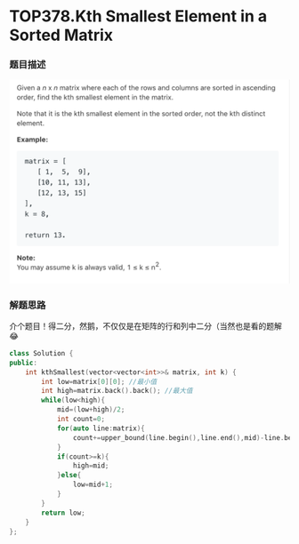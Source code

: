 # TOP378.Kth Smallest Element in a Sorted Matrix   
### 题目描述   
![avatar](img.png)   

### 解题思路

 介个题目！得二分，然鹅，不仅仅是在矩阵的行和列中二分（当然也是看的题解😂

```cpp
class Solution {
public:
    int kthSmallest(vector<vector<int>>& matrix, int k) {
        int low=matrix[0][0]; //最小值
        int high=matrix.back().back(); //最大值
        while(low<high){
            mid=(low+high)/2;
            int count=0;
            for(auto line:matrix){
                count+=upper_bound(line.begin(),line.end(),mid)-line.begin(); // 从矩阵里寻找小于等于mid的数量 然后累加
            }
            if(count>=k){  
                high=mid;
            }else{
                low=mid+1;
            }
        }
        return low;
    }
};
```
